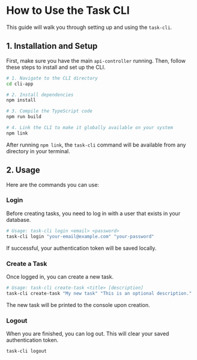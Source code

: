 # How to Use the Task CLI

This guide will walk you through setting up and using the `task-cli`.

## 1. Installation and Setup

First, make sure you have the main `api-controller` running. Then, follow these steps to install and set up the CLI.

```bash
# 1. Navigate to the CLI directory
cd cli-app

# 2. Install dependencies
npm install

# 3. Compile the TypeScript code
npm run build

# 4. Link the CLI to make it globally available on your system
npm link
```

After running `npm link`, the `task-cli` command will be available from any directory in your terminal.

## 2. Usage

Here are the commands you can use:

### Login

Before creating tasks, you need to log in with a user that exists in your database.

```bash
# Usage: task-cli login <email> <password>
task-cli login "your-email@example.com" "your-password"
```

If successful, your authentication token will be saved locally.

### Create a Task

Once logged in, you can create a new task.

```bash
# Usage: task-cli create-task <title> [description]
task-cli create-task "My new task" "This is an optional description."
```

The new task will be printed to the console upon creation.

### Logout

When you are finished, you can log out. This will clear your saved authentication token.

```bash
task-cli logout
``` 